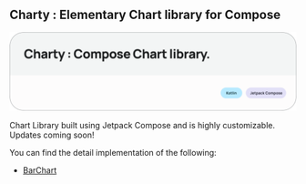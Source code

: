 ## Charty : Elementary Chart library for Compose

![Charty](img/banner.png)

Chart Library built using Jetpack Compose and is highly customizable. Updates coming soon!

You can find the detail implementation of the following:

- [BarChart](docs/BarChart.md)
